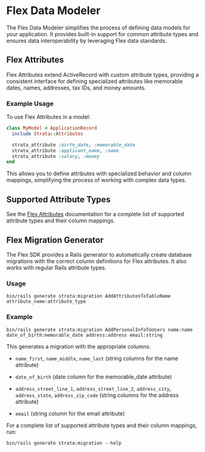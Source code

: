 # Flex Data Modeler

The Flex Data Modeler simplifies the process of defining data models for your application. It provides built-in support for common attribute types and ensures data interoperability by leveraging Flex data standards.

## Flex Attributes

Flex Attributes extend ActiveRecord with custom attribute types, providing a consistent interface for defining specialized attributes like memorable dates, names, addresses, tax IDs, and money amounts.

### Example Usage

To use Flex Attributes in a model:

```ruby
class MyModel < ApplicationRecord
  include Strata::Attributes

  strata_attribute :birth_date, :memorable_date
  strata_attribute :applicant_name, :name
  strata_attribute :salary, :money
end
```

This allows you to define attributes with specialized behavior and column mappings, simplifying the process of working with complex data types.

## Supported Attribute Types

See the [Flex Attributes](./flex-attributes.md) documentation for a complete list of supported attribute types and their column mappings.

## Flex Migration Generator

The Flex SDK provides a Rails generator to automatically create database migrations with the correct column definitions for Flex attributes. It also works with regular Rails attribute types.

### Usage

```shell
bin/rails generate strata:migration AddAttributesToTableName attribute_name:attribute_type
```

### Example

```shell
bin/rails generate strata:migration AddPersonalInfoToUsers name:name date_of_birth:memorable_date address:address email:string
```

This generates a migration with the appropriate columns:

- `name_first`, `name_middle`, `name_last` (string columns for the name attribute)

- `date_of_birth` (date column for the memorable_date attribute)  

- `address_street_line_1`, `address_street_line_2`, `address_city`, `address_state`, `address_zip_code` (string columns for the address attribute)

- `email` (string column for the email attribute)

For a complete list of supported attribute types and their column mappings, run:

```shell
bin/rails generate strata:migration --help
```
